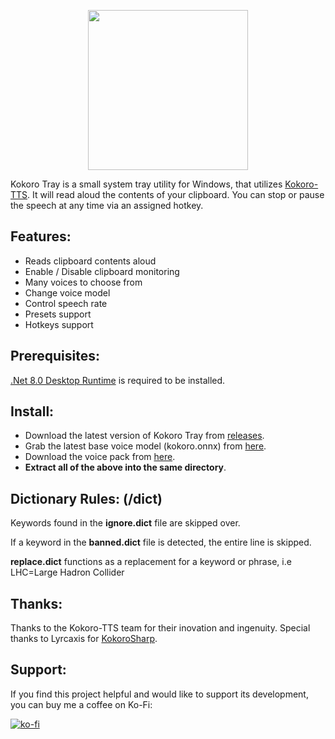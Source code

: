 <p align="center"> <img width="256" height="256" src="https://github.com/user-attachments/assets/6850bb03-57e6-45fa-9702-547f4a176b2c"></p>

Kokoro Tray is a small system tray utility for Windows, that utilizes [Kokoro-TTS](https://github.com/hexgrad/kokoro). It will read aloud the contents of your clipboard. You can stop or pause the speech at any time via an assigned hotkey.

## Features:

* Reads clipboard contents aloud
* Enable / Disable clipboard monitoring
* Many voices to choose from
* Change voice model
* Control speech rate
* Presets support
* Hotkeys support

## Prerequisites:

[.Net 8.0 Desktop Runtime](https://dotnet.microsoft.com/en-us/download/dotnet/8.0) is required to be installed.

## Install:

- Download the latest version of Kokoro Tray from [releases](https://github.com/jame25/Kokoro-Tray/releases/).
- Grab the latest base voice model (kokoro.onnx) from [here](https://github.com/taylorchu/kokoro-onnx/releases/).
- Download the voice pack from [here](https://github.com/jame25/Kokoro-Tray/releases/).
- <b>Extract all of the above into the same directory</b>.

## Dictionary Rules: (/dict)

Keywords found in the **ignore.dict** file are skipped over. 

If a keyword in the **banned.dict** file is detected, the entire line is skipped.

**replace.dict** functions as a replacement for a keyword or phrase, i.e LHC=Large Hadron Collider

## Thanks:

Thanks to the Kokoro-TTS team for their inovation and ingenuity.
Special thanks to Lyrcaxis for [KokoroSharp](https://github.com/Lyrcaxis/KokoroSharp).

## Support:

If you find this project helpful and would like to support its development, you can buy me a coffee on Ko-Fi:

[![ko-fi](https://ko-fi.com/img/githubbutton_sm.svg)](https://ko-fi.com/jame25)

